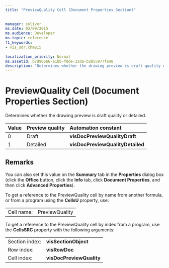 ```yaml
---
title: "PreviewQuality Cell (Document Properties Section)"
 
 
manager: soliver
ms.date: 03/09/2015
ms.audience: Developer
ms.topic: reference
f1_keywords:
- vis_sdr.chm815
 
localization_priority: Normal
ms.assetid: b7d90666-a1bb-f0de-32da-b2855977f648
description: "Determines whether the drawing preview is draft quality or detailed."
---
```


# PreviewQuality Cell (Document Properties Section)

Determines whether the drawing preview is draft quality or detailed.
  
|**Value**|**Preview quality**|**Automation constant**|
|:-----|:-----|:-----|
| 0  <br/> | Draft  <br/> |**visDocPreviewQualityDraft** <br/> |
| 1  <br/> | Detailed  <br/> |**visDocPreviewQualityDetailed** <br/> |
   
## Remarks

You can also set this value on the **Summary** tab in the **Properties** dialog box (click the **Office** button, click the **Info** tab, click **Document Properties**, and then click **Advanced Properties**).
  
To get a reference to the PreviewQuality cell by name from another formula, or from a program using the **CellsU** property, use: 
  
|||
|:-----|:-----|
| Cell name:  <br/> | PreviewQuality  <br/> |
   
To get a reference to the PreviewQuality cell by index from a program, use the **CellsSRC** property with the following arguments: 
  
|||
|:-----|:-----|
| Section index:  <br/> |**visSectionObject** <br/> |
| Row index:  <br/> |**visRowDoc** <br/> |
| Cell index:  <br/> |**visDocPreviewQuality** <br/> |
   

